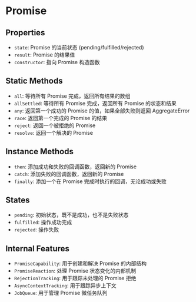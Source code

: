 # Promise

## Properties
- `state`: Promise 的当前状态 (pending/fulfilled/rejected)
- `result`: Promise 的结果值
- `constructor`: 指向 Promise 构造函数

## Static Methods
- `all`: 等待所有 Promise 完成，返回所有结果的数组
- `allSettled`: 等待所有 Promise 完成，返回所有 Promise 的状态和结果
- `any`: 返回第一个成功的 Promise 的值，如果全部失败则返回 AggregateError
- `race`: 返回第一个完成的 Promise 的结果
- `reject`: 返回一个被拒绝的 Promise
- `resolve`: 返回一个解决的 Promise

## Instance Methods
- `then`: 添加成功和失败的回调函数，返回新的 Promise
- `catch`: 添加失败的回调函数，返回新的 Promise
- `finally`: 添加一个在 Promise 完成时执行的回调，无论成功或失败

## States
- `pending`: 初始状态，既不是成功，也不是失败状态
- `fulfilled`: 操作成功完成
- `rejected`: 操作失败

## Internal Features
- `PromiseCapability`: 用于创建和解决 Promise 的内部结构
- `PromiseReaction`: 处理 Promise 状态变化的内部机制
- `RejectionTracking`: 用于跟踪未处理的 Promise 拒绝
- `AsyncContextTracking`: 用于跟踪异步上下文
- `JobQueue`: 用于管理 Promise 微任务队列 